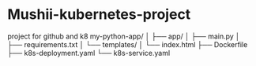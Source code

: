 # Mushii-kubernetes-project
project for github and k8
my-python-app/
│
├── app/
│   ├── main.py
│   ├── requirements.txt
│   └── templates/
│       └── index.html
├── Dockerfile
├── k8s-deployment.yaml
└── k8s-service.yaml
